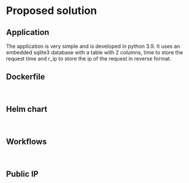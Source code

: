 # Proposed solution

## Application
The application is very simple and is developed in python 3.9. It uses an embedded sqlite3 database with a table with 2 columns, time to store the request time and r_ip to store the ip of the request in reverse format.
<br>

## Dockerfile
<br>

## Helm chart
<br>

## Workflows
<br>

## Public IP

